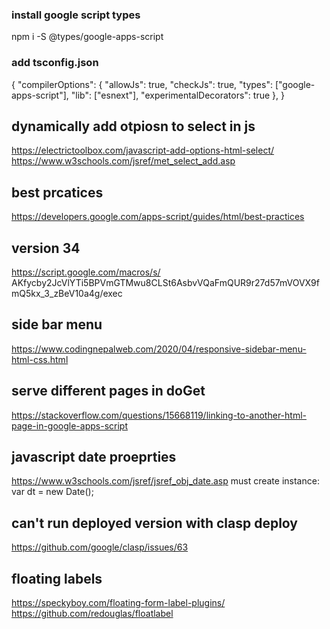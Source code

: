 ### install google script types
npm i -S @types/google-apps-script

### add tsconfig.json
{ 
    "compilerOptions": {
        "allowJs": true,
        "checkJs": true,
        "types": ["google-apps-script"],
        "lib": ["esnext"],
        "experimentalDecorators": true
      },
}   

## dynamically add otpiosn to select in js
https://electrictoolbox.com/javascript-add-options-html-select/
https://www.w3schools.com/jsref/met_select_add.asp

## best prcatices
https://developers.google.com/apps-script/guides/html/best-practices

## version 34
https://script.google.com/macros/s/ AKfycby2JcVlYTi5BPVmGTMwu8CLSt6AsbvVQaFmQUR9r27d57mVOVX9fmQ5kx_3_zBeV10a4g/exec



 
## side bar menu
https://www.codingnepalweb.com/2020/04/responsive-sidebar-menu-html-css.html

## serve different pages in doGet
https://stackoverflow.com/questions/15668119/linking-to-another-html-page-in-google-apps-script

## javascript date proeprties
https://www.w3schools.com/jsref/jsref_obj_date.asp
must create instance: var dt = new Date();

## can't run deployed version with clasp deploy
https://github.com/google/clasp/issues/63

## floating labels
https://speckyboy.com/floating-form-label-plugins/
https://github.com/redouglas/floatlabel
